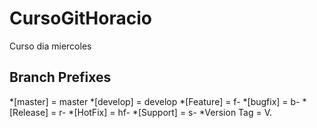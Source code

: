 # CursoGitHoracio
Curso dia miercoles

## Branch Prefixes
*[master] = master
*[develop] = develop
*[Feature] = f-
*[bugfix] = b-
*[Release] = r-
*[HotFix] = hf-
*[Support] = s-
*Version Tag = V.